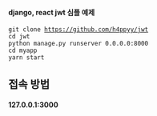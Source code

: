 
#### django, react jwt 심플 예제

<code>git clone https://github.com/h4ppyy/jwt</code>  
<code>cd jwt</code>  
<code>python manage.py runserver 0.0.0.0:8000</code>  
<code>cd myapp</code>  
<code>yarn start</code>  

## 접속 방법
#### 127.0.0.1:3000
